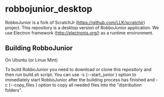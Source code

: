 # robbojunior_desktop

RobboJunior is a fork of ScratchJr (https://github.com/LLK/scratchjr) project. This repository is a desktop version of RobboJunior application.
We use Electron framework (http://electronjs.org/) as a runtime environment. 


## Building RobboJunior

On Ubuntu (or Linux Mint) 

To build RobboJunior you need to download or clone this repository and then run build.sh script. You can use -s (--start_junior ) option to immediately start RobboJunior after the building process has finished and -c (--copy_files ) option to copy all needed files into the "distribution folders". 
 
